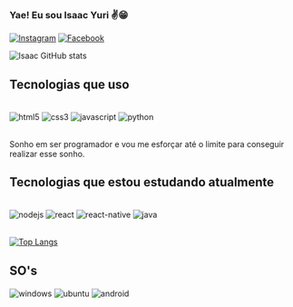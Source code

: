 ### Yae! Eu sou Isaac Yuri ✌😁

[![Instagram](https://img.shields.io/badge/Instagram-E4405F?style=for-the-badge&logo=instagram&logoColor=white)](https://www.instagram.com/isaac_yuri.py/)
[![Facebook](https://img.shields.io/badge/Facebook-1877F2?style=for-the-badge&logo=facebook&logoColor=white)](https://www.facebook.com/isaac.yuri.5)

![Isaac GitHub stats](https://github-readme-stats.vercel.app/api?username=Isaac-Yuri&show_icons=true&theme=dracula)

## Tecnologias que uso 

<div style="display: inline_block"><br>
    <img align='center' alt="html5" src="https://img.shields.io/badge/HTML5-E34F26?style=for-the-badge&logo=html5&logoColor=white" />
    <img align='center' alt="css3" src="https://img.shields.io/badge/CSS3-1572B6?style=for-the-badge&logo=css3&logoColor=white" />
    <img align='center' alt="javascript" src="https://img.shields.io/badge/JavaScript-F7DF1E?style=for-the-badge&logo=javascript&logoColor=black" />
    <img align='center' alt="python" src="https://img.shields.io/badge/Python-3776AB?style=for-the-badge&logo=python&logoColor=white" />
</div><br>

Sonho em ser programador e vou me esforçar até o limite para conseguir realizar esse sonho. 

## Tecnologias que estou estudando atualmente
<div style='display: inline-block'>
    <br>
    <img align='center' alt="nodejs" src="https://img.shields.io/badge/Node.js-43853D?style=for-the-badge&logo=node.js&logoColor=white"/>
    <img align='center' alt="react" src="https://img.shields.io/badge/React-20232A?style=for-the-badge&logo=react&logoColor=61DAFB" />
    <img align='center' alt="react-native" src="https://img.shields.io/badge/React_Native-20232A?style=for-the-badge&logo=react&logoColor=61DAFB" />
    <img align='center' alt="java" src="https://img.shields.io/badge/Java-ED8B00?style=for-the-badge&logo=java&logoColor=white"/><br><br>
</div>

[![Top Langs](https://github-readme-stats.vercel.app/api/top-langs/?username=Isaac-Yuri&layout=compact)]()


## SO's
<img align='center' alt="windows" src="https://img.shields.io/badge/Windows-0078D6?style=for-the-badge&logo=windows&logoColor=white"/>
<img align='center' alt="ubuntu" src="https://img.shields.io/badge/Ubuntu-E95420?style=for-the-badge&logo=ubuntu&logoColor=white"/>
<img align='center' alt="android" src="https://img.shields.io/badge/Android-3DDC84?style=for-the-badge&logo=android&logoColor=white"/>

